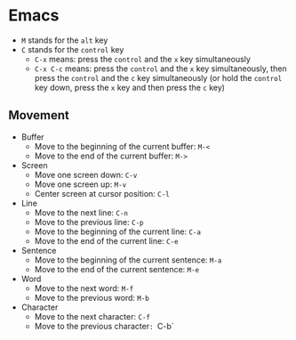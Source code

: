 # Emacs

- `M` stands for the `alt` key
- `C` stands for the `control` key
    - `C-x` means: press the `control` and the `x` key simultaneously
    - `C-x C-c` means: press the `control` and the `x` key simultaneously, then
      press the `control` and the `c` key simultaneously (or hold the `control`
      key down, press the `x` key and then press the `c` key)

## Movement

- Buffer
    - Move to the beginning of the current buffer: `M-<`
    - Move to the end of the current buffer: `M->`
- Screen
    - Move one screen down: `C-v`
    - Move one screen up: `M-v`
    - Center screen at cursor position: `C-l`
- Line
    - Move to the next line: `C-n`
    - Move to the previous line: `C-p`
    - Move to the beginning of the current line: `C-a`
    - Move to the end of the current line: `C-e`
- Sentence
    - Move to the beginning of the current sentence: `M-a`
    - Move to the end of the current sentence: `M-e`
- Word
    - Move to the next word: `M-f`
    - Move to the previous word: `M-b`
- Character
    - Move to the next character: `C-f`
    - Move to the previous character`: `C-b`
